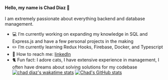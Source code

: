 #### Hello, my name is Chad Diaz :wave:
I am extremely passionate about everything backend and database management. 
- :computer: I’m currently working on expanding my knowledge in SQL and Express.js and have a few personal projects in the making
- :pencil2: I’m currently learning Redux Hooks, Firebase, Docker, and Typescript
- :email: How to reach me: [linkedIn](https://www.linkedin.com/in/chad-diaz-md/)
- :cat2: Fun fact: I adore cats, I have extensive experience in management, I often have dreams about solving solutions for my codebase
[![chad diaz's wakatime stats](https://github-readme-stats.vercel.app/api/wakatime?username=6b872cfb-edd3-40bd-9968-b3da6147e820)](https://github.com/chaddiaz/github-readme-stats)
[![Chad's GitHub stats](https://github-readme-stats.vercel.app/api?username=chaddiaz&count_private=true&show_icons=true&theme=jolly)](https://github.com/chaddiaz/github-readme-stats)

